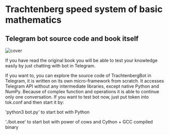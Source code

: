 # Trachtenberg speed system of basic mathematics
## Telegram bot source code and book itself

![cover](https://github.com/vadimfedulov395/trachtenberg-sci/raw/master/cover.jpg)

If you have read the original book you will be able to test your knowledge easily by just chatting with bot in Telegram.

If you want to, you can explore the source code of TrachtenbergBot in Telegram, it is written on its own micro-framework from
scratch. It accesses Telegram API without any intermediate libraries, except native Python and NumPy. Because of complex function
and operations it is able to continue only one conversation. If you want to test bot now, just put token into tok.conf and then start it by:

'python3 bot.py' to start bot with Python

'./bot.exe' to start bot with power of cows and Cython + GCC compiled binary
